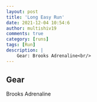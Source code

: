 ```yaml
---
layout: post
title: 'Long Easy Run'
date: 2021-12-04 10:54:6
author: multishiv19
comments: true
category: [runs]
tags: [Run]
description: |
    Gear: Brooks Adrenaline<br/>
---
```


## Gear
Brooks Adrenaline



<div width='100%' class='strava-embed-placeholder' data-embed-type='activity' data-embed-id='6344142468'></div>
<script src='https://strava-embeds.com/embed.js'></script>
